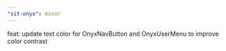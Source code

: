 ```yaml
---
"sit-onyx": minor
---
```


feat: update text color for OnyxNavButton and OnyxUserMenu to improve color contrast
